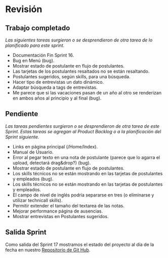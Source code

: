 # Revisión

## Trabajo completado

*Las siguientes tareas surgieron o se desprendieron de otra tarea de lo planificado para este sprint.*

* Documentación Fin Sprint 16.
* Bug en Menú (bug).
* Mostrar estado de postulante en flujo de postulantes.
* Las tarjetas de los postulantes resaltados no se están resaltando.
* Postulantes sugeridos, según skills, para una búsqueda.
* Hacer tipo de entrevistas un dato dinámico.
* Adaptar búsqueda a tags de entrevistas.
* Me parece que si las vacaciones pasan de un año al otro se renderizan en ambos años al principio y al final (bug).


## Pendiente

 *Las tareas pendientes surgieron o se desprendieron de otra tarea de este Sprint. Estas tareas se agregan al Product Backlog o a la planificación del Sprint siguiente.*

* Links en página principal (/Home/Index).
* Manual de Usuario.
* Error al pegar texto en una nota de postulante (parece que lo agarra el upload, detectará drag&drop?) (bug).
* Mostrar estado de postulante en flujo de postulantes.
* Los skills técnicos no se están mostrando en las tarjetas de postulantes y empleados (bug).
* Los skills técnicos no se están mostrando en las tarjetas de postulantes y empleados.
* El campo de nivel de inglés podría separarse en tres (o eliminarse y utilizar technicall skills).
* Permitir extender el tamaño del textarea de las notas.
* Mejorar performance página de ausencias.
* Mostrar entrevistas en Postulantes sugeridos.

## Salida Sprint  

Como salida del Sprint 17 mostramos el estado del proyecto al día de la fecha en nuestro [Repositorio de Git Hub](https://github.com/CommonJobs/CommonJobs/tree/Fin-Sprint-17).
